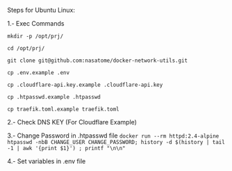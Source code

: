 Steps for Ubuntu Linux:

1.- Exec Commands

`mkdir -p /opt/prj/`

`cd /opt/prj/`

`git clone git@github.com:nasatome/docker-network-utils.git`

`cp .env.example .env` 

`cp .cloudflare-api.key.example .cloudflare-api.key`

`cp .htpasswd.example .htpasswd`

`cp traefik.toml.example traefik.toml`

2.- Check DNS KEY (For Cloudflare Example)

3.- Change Password in .htpasswd file
`docker run --rm httpd:2.4-alpine htpasswd -nbB CHANGE_USER CHANGE_PASSWORD; history -d $(history | tail -1 | awk '{print $1}') ; printf "\n\n"`

4.- Set variables in .env file
